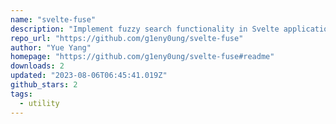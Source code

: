 ```yaml
---
name: "svelte-fuse"
description: "Implement fuzzy search functionality in Svelte applications."
repo_url: "https://github.com/g1eny0ung/svelte-fuse"
author: "Yue Yang"
homepage: "https://github.com/g1eny0ung/svelte-fuse#readme"
downloads: 2
updated: "2023-08-06T06:45:41.019Z"
github_stars: 2
tags: 
  - utility
---
```

